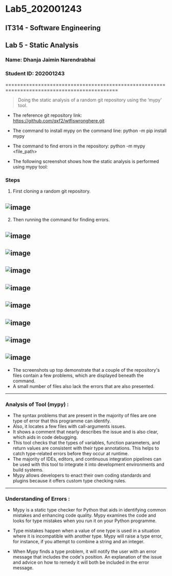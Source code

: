 # Lab5_202001243

## IT314 - Software Engineering
## Lab 5 - Static Analysis 

### Name: Dhanja Jaimin Narendrabhai
### Student ID: 202001243

============================================================================================

> Doing the static analysis of a random git repository using the ‘mypy’ tool. 

* The reference git repository link: https://github.com/qxf2/wtfiswronghere.git

* The command to install mypy on the command line: 
python -m pip install mypy 

* The command to find errors in the repository: 
python -m mypy <file_path>

* The following screenshot shows how the static analysis is performed using mypy tool: 

### Steps

 1. First cloning a random git repository.
## ![image](https://user-images.githubusercontent.com/124347700/227492986-fa0431a0-847b-409b-a60a-3b12a72e68b9.png)
2. Then running the command for finding errors.
## ![image](https://user-images.githubusercontent.com/124347700/227493241-fc751474-8463-4781-b32b-b6217d5c9a76.png)
## ![image](https://user-images.githubusercontent.com/124347700/227493307-05547dac-ffd2-48da-bf7a-179fd128c03f.png)
## ![image](https://user-images.githubusercontent.com/124347700/227493504-46c284f5-8edf-45bc-96d0-a8a04fdf5912.png)
## ![image](https://user-images.githubusercontent.com/124347700/227493645-6e8f53df-a306-4501-8553-426b8fe670f3.png)
## ![image](https://user-images.githubusercontent.com/124347700/227493924-ae00bc06-1bc6-443c-8a09-b528c87e721d.png)
## ![image](https://user-images.githubusercontent.com/124347700/227494020-99f31e40-50e1-4d79-a5d8-f2c553b3e699.png)
## ![image](https://user-images.githubusercontent.com/124347700/227494300-917b27b7-304b-48bb-9b10-a250982a05a5.png)
## ![image](https://user-images.githubusercontent.com/124347700/227494356-f4b60001-823c-414d-a3bf-4f50557b8a44.png)

* The screenshots up top demonstrate that a couple of the repository's files contain a few problems, which are displayed beneath the command.
* A small number of files also lack the errors that are also presented.


___________________________________________________________________________________________

### Analysis of Tool (mypy) : 
* The syntax problems that are present in the majority of files are one type of error that this programme can identify.
* Also, it locates a few files with call-arguments issues.
* It shows a comment that nearly describes the issue and is also clear, which aids in code debugging.
* This tool checks that the types of variables, function parameters, and return values are consistent with their type annotations. This helps to catch type-related errors before they occur at runtime.
* The majority of IDEs, editors, and continuous integration pipelines can be used with this tool to integrate it into development environments and build systems.
* Mypy allows developers to enact their own coding standards and plugins because it offers custom type checking rules.

___________________________________________________________________________________________

### Understanding of Errors : 
* Mypy is a static type checker for Python that aids in identifying common mistakes and enhancing code quality. Mypy examines the code and looks for type mistakes when you run it on your Python programme.

* Type mistakes happen when a value of one type is used in a situation where it is incompatible with another type. Mypy will raise a type error, for instance, if you attempt to combine a string and an integer.

* When Mypy finds a type problem, it will notify the user with an error message that includes the code's position. An explanation of the issue and advice on how to remedy it will both be included in the error message.

